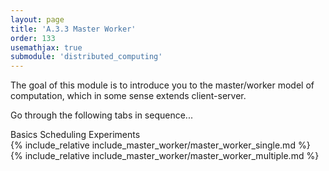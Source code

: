 ```yaml
---
layout: page
title: 'A.3.3 Master Worker'
order: 133
usemathjax: true
submodule: 'distributed_computing'
---
```


The goal of this module is to introduce you to the master/worker model of computation, which in some sense extends client-server. 

Go through the following tabs in sequence...

<div class="ui pointing secondary menu">
  <a class="item " data-tab="basics">Basics</a>
  <a class="item " data-tab="scheduling">Scheduling Experiments</a>
</div>

<div markdown="1" class="ui tab segment active" data-tab="basics" >
  {% include_relative include_master_worker/master_worker_single.md %}
</div>
<div markdown="1" class="ui tab segment" data-tab="scheduling">
  {% include_relative include_master_worker/master_worker_multiple.md %}
</div>

